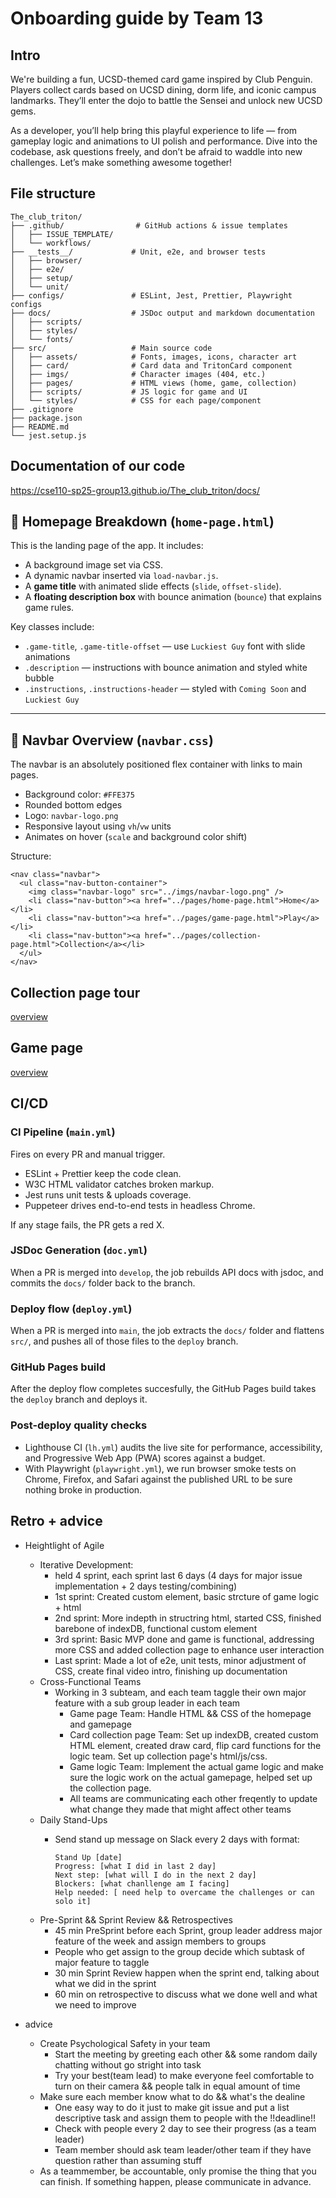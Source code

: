 # Onboarding guide by Team 13

## Intro
We're building a fun, UCSD-themed card game inspired by Club Penguin. Players collect cards based on UCSD dining, dorm life, and iconic campus landmarks. They’ll enter the dojo to battle the Sensei and unlock new UCSD gems.

As a developer, you’ll help bring this playful experience to life — from gameplay logic and animations to UI polish and performance. Dive into the codebase, ask questions freely, and don’t be afraid to waddle into new challenges. Let’s make something awesome together!

## File structure
```
The_club_triton/
├── .github/                # GitHub actions & issue templates
│   ├── ISSUE_TEMPLATE/
│   └── workflows/
├── __tests__/             # Unit, e2e, and browser tests
│   ├── browser/
│   ├── e2e/
│   ├── setup/
│   └── unit/
├── configs/               # ESLint, Jest, Prettier, Playwright configs
├── docs/                  # JSDoc output and markdown documentation
│   ├── scripts/
│   ├── styles/
│   └── fonts/
├── src/                   # Main source code
│   ├── assets/            # Fonts, images, icons, character art
│   ├── card/              # Card data and TritonCard component
│   ├── imgs/              # Character images (404, etc.)
│   ├── pages/             # HTML views (home, game, collection)
│   ├── scripts/           # JS logic for game and UI
│   └── styles/            # CSS for each page/component
├── .gitignore
├── package.json
├── README.md
└── jest.setup.js
```

## Documentation of our code
https://cse110-sp25-group13.github.io/The_club_triton/docs/


## 🧠 Homepage Breakdown (`home-page.html`)

This is the landing page of the app. It includes:

- A background image set via CSS.
- A dynamic navbar inserted via `load-navbar.js`.
- A **game title** with animated slide effects (`slide`, `offset-slide`).
- A **floating description box** with bounce animation (`bounce`) that explains game rules.

Key classes include:

- `.game-title`, `.game-title-offset` — use `Luckiest Guy` font with slide animations
- `.description` — instructions with bounce animation and styled white bubble
- `.instructions`, `.instructions-header` — styled with `Coming Soon` and `Luckiest Guy`

---

## 🔼 Navbar Overview (`navbar.css`)

The navbar is an absolutely positioned flex container with links to main pages.

- Background color: `#FFE375`
- Rounded bottom edges
- Logo: `navbar-logo.png`
- Responsive layout using `vh`/`vw` units
- Animates on hover (`scale` and background color shift)

Structure:

```
<nav class="navbar">
  <ul class="nav-button-container">
    <img class="navbar-logo" src="../imgs/navbar-logo.png" />
    <li class="nav-button"><a href="../pages/home-page.html">Home</a></li>
    <li class="nav-button"><a href="../pages/game-page.html">Play</a></li>
    <li class="nav-button"><a href="../pages/collection-page.html">Collection</a></li>
  </ul>
</nav>
```
## Collection page tour
[overview](./specs/overview.png)
## Game page
[overview](./specs/overview.png)
## CI/CD

### CI Pipeline (``main.yml``)
Fires on every PR and manual trigger.
- ESLint + Prettier keep the code clean.
- W3C HTML validator catches broken markup.
- Jest runs unit tests & uploads coverage.
- Puppeteer drives end-to-end tests in headless Chrome.
  
If any stage fails, the PR gets a red X. 

### JSDoc Generation (``doc.yml``)
When a PR is merged into ``develop``, the job rebuilds API docs with jsdoc, and commits the ``docs/`` folder back to the branch.

### Deploy flow (``deploy.yml``)
When a PR is merged into ``main``, the job extracts the ``docs/`` folder and flattens ``src/``, and pushes all of those files to the ``deploy`` branch.

### GitHub Pages build
After the deploy flow completes succesfully, the GitHub Pages build takes the ``deploy`` branch and deploys it.

### Post-deploy quality checks
- Lighthouse CI (``lh.yml``) audits the live site for performance, accessibility, and Progressive Web App (PWA) scores against a budget. 
- With Playwright (``playwright.yml``), we run browser smoke tests on Chrome, Firefox, and Safari against the published URL to be sure nothing broke in production.

## Retro + advice

- Heightlight of Agile
  - Iterative Development:
      - held 4 sprint, each sprint last 6 days (4 days for major issue implementation + 2 days testing/combining)
      - 1st sprint: Created custom element, basic strcture of game logic + html
      - 2nd sprint: More indepth in structring html, started CSS, finished barebone of indexDB, functional custom element
      - 3rd sprint: Basic MVP done and game is functional, addressing more CSS and added collection page to enhance user interaction
      - Last sprint: Made a lot of e2e, unit tests, minor adjustment of CSS, create final video intro, finishing up documentation
  - Cross-Functional Teams
      - Working in 3 subteam, and each team taggle their own major feature with a sub group leader in each team
          - Game page Team: Handle HTML && CSS of the homepage and gamepage
          - Card collection page Team: Set up indexDB, created custom HTML element, created draw card, flip card functions for the logic team. Set up collection page's html/js/css.
          - Game logic Team: Implement the actual game logic and make sure the logic work on the actual gamepage, helped set up the collection page.
          - All teams are communicating each other freqently to update what change they made that might affect other teams
  - Daily Stand-Ups
      - Send stand up message on Slack every 2 days with format:
        
        ```
        Stand Up [date]
        Progress: [what I did in last 2 day]
        Next step: [what will I do in the next 2 day]
        Blockers: [what chanllenge am I facing]
        Help needed: [ need help to overcame the challenges or can solo it]
        ```
  - Pre-Sprint && Sprint Review && Retrospectives
      - 45 min PreSprint before each Sprint, group leader address major feature of the week and assign members to groups
      - People who get assign to the group decide which subtask of major feature to taggle
      - 30 min Sprint Review happen when the sprint end, talking about what we did in the sprint
      - 60 min on retrospective to discuss what we done well and what we need to improve

- advice
     - Create Psychological Safety in your team
         - Start the meeting by greeting each other && some random daily chatting without go stright into task
         - Try your best(team lead) to make everyone feel comfortable to turn on their camera && people talk in equal amount of time
     - Make sure each member know what to do && what's the dealine
         - One easy way to do it just to make git issue and put a list descriptive task and assign them to people with the !!deadline!!
         - Check with people every 2 day to see their progress (as a team leader)
         - Team member should ask team leader/other team if they have question rather than assuming stuff
     - As a teammember, be accountable, only promise the thing that you can finish. If something happen, please communicate in advance.
        
